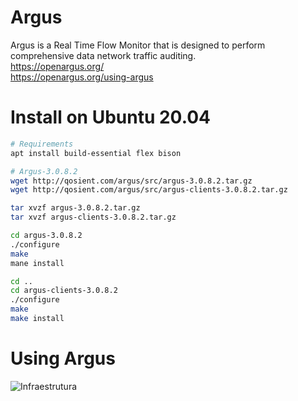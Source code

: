 # Argus
Argus is a Real Time Flow Monitor that is designed to perform comprehensive data network traffic auditing.  
https://openargus.org/  
https://openargus.org/using-argus  

# Install on Ubuntu 20.04

```bash
# Requirements
apt install build-essential flex bison

# Argus-3.0.8.2
wget http://qosient.com/argus/src/argus-3.0.8.2.tar.gz
wget http://qosient.com/argus/src/argus-clients-3.0.8.2.tar.gz

tar xvzf argus-3.0.8.2.tar.gz
tar xvzf argus-clients-3.0.8.2.tar.gz

cd argus-3.0.8.2
./configure
make
mane install

cd ..
cd argus-clients-3.0.8.2
./configure
make
make install
```
# Using Argus

![Infraestrutura](imagens/infraestrutura.svg)
